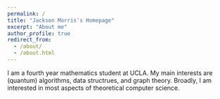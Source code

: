 ```yaml
---
permalink: /
title: "Jackson Morris's Homepage"
excerpt: "About me"
author_profile: true
redirect_from: 
  - /about/
  - /about.html
---
```

I am a fourth year mathematics student at UCLA. My main interests are (quantum) algorithms, data structrues, and graph theory. Broadly, I am interested in most aspects of theoretical computer science.
